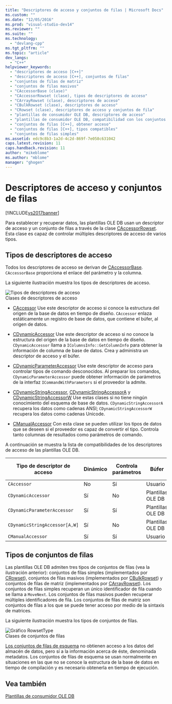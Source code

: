 ```yaml
---
title: "Descriptores de acceso y conjuntos de filas | Microsoft Docs"
ms.custom: ""
ms.date: "12/05/2016"
ms.prod: "visual-studio-dev14"
ms.reviewer: ""
ms.suite: ""
ms.technology: 
  - "devlang-cpp"
ms.tgt_pltfrm: ""
ms.topic: "article"
dev_langs: 
  - "C++"
helpviewer_keywords: 
  - "descriptores de acceso [C++]"
  - "descriptores de acceso [C++], conjuntos de filas"
  - "conjuntos de filas de matriz"
  - "conjuntos de filas masivos"
  - "CAccessorBase (clase)"
  - "CAccessorRowset (clase), tipos de descriptores de acceso"
  - "CArrayRowset (clase), descriptores de acceso"
  - "CBulkRowset (clase), descriptores de acceso"
  - "CRowset (clase), descriptores de acceso y conjuntos de fila"
  - "plantillas de consumidor OLE DB, descriptores de acceso"
  - "plantillas de consumidor OLE DB, compatibilidad con los conjuntos de filas"
  - "conjuntos de filas [C++], obtener acceso"
  - "conjuntos de filas [C++], tipos compatibles"
  - "conjuntos de filas simples"
ms.assetid: edc9c8b3-1a2d-4c2d-869f-7e058c631042
caps.latest.revision: 11
caps.handback.revision: 11
author: "mikeblome"
ms.author: "mblome"
manager: "ghogen"
---
```

# Descriptores de acceso y conjuntos de filas
[!INCLUDE[vs2017banner](../../assembler/inline/includes/vs2017banner.md)]

Para establecer y recuperar datos, las plantillas OLE DB usan un descriptor de acceso y un conjunto de filas a través de la clase [CAccessorRowset](../../data/oledb/caccessorrowset-class.md).  Esta clase es capaz de controlar múltiples descriptores de acceso de varios tipos.  
  
## Tipos de descriptores de acceso  
 Todos los descriptores de acceso se derivan de [CAccessorBase](../../data/oledb/caccessorbase-class.md).  `CAccessorBase` proporciona el enlace del parámetro y la columna.  
  
 La siguiente ilustración muestra los tipos de descriptores de acceso.  
  
 ![Tipos de descriptores de acceso](../../data/oledb/media/vcaccessortypes.png "vcAccessorTypes")  
Clases de descriptores de acceso  
  
-   [CAccessor](../../data/oledb/caccessor-class.md) Use este descriptor de acceso si conoce la estructura del origen de la base de datos en tiempo de diseño.  `CAccessor` enlaza estáticamente un registro de base de datos, que contiene el búfer, al origen de datos.  
  
-   [CDynamicAccessor](../../data/oledb/cdynamicaccessor-class.md) Use este descriptor de acceso si no conoce la estructura del origen de la base de datos en tiempo de diseño.  `CDynamicAccessor` llama a `IColumnsInfo::GetColumnInfo` para obtener la información de columna de base de datos.  Crea y administra un descriptor de acceso y el búfer.  
  
-   [CDynamicParameterAccessor](../../data/oledb/cdynamicparameteraccessor-class.md) Use este descriptor de acceso para controlar tipos de comando desconocidos.  Al preparar los comandos, `CDynamicParameterAccessor` puede obtener información de parámetros de la interfaz `ICommandWithParameters` si el proveedor la admite.  
  
-   [CDynamicStringAccessor](../../data/oledb/cdynamicstringaccessor-class.md), [CDynamicStringAccessorA](../../data/oledb/cdynamicstringaccessora-class.md) y [CDynamicStringAccessorW](../../data/oledb/cdynamicstringaccessorw-class.md) Use estas clases si no tiene ningún conocimiento del esquema de base de datos.  `CDynamicStringAccessorA` recupera los datos como cadenas ANSI; `CDynamicStringAccessorW` recupera los datos como cadenas Unicode.  
  
-   [CManualAccessor](../../data/oledb/cmanualaccessor-class.md) Con esta clase se pueden utilizar los tipos de datos que se deseen si el proveedor es capaz de convertir el tipo.  Controla tanto columnas de resultados como parámetros de comando.  
  
 A continuación se muestra la lista de compatibilidades de los descriptores de acceso de las plantillas OLE DB.  
  
|Tipo de descriptor de acceso|Dinámico|Controla parámetros|Búfer|Múltiples descriptores de acceso|  
|----------------------------------|--------------|-------------------------|-----------|--------------------------------------|  
|`CAccessor`|No|Sí|Usuario|Sí|  
|`CDynamicAccessor`|Sí|No|Plantillas OLE DB|No|  
|`CDynamicParameterAccessor`|Sí|Sí|Plantillas OLE DB|No|  
|`CDynamicStringAccessor[A,W]`|Sí|No|Plantillas OLE DB|No|  
|`CManualAccessor`|Sí|Sí|Usuario|Sí|  
  
## Tipos de conjuntos de filas  
 Las plantillas OLE DB admiten tres tipos de conjuntos de filas \(vea la ilustración anterior\): conjuntos de filas simples \(implementados por [CRowset](../../data/oledb/crowset-class.md)\), conjuntos de filas masivos \(implementados por [CBulkRowset](../../data/oledb/cbulkrowset-class.md)\) y conjuntos de filas de matriz \(implementados por [CArrayRowset](../../data/oledb/carrayrowset-class.md)\).  Los conjuntos de filas simples recuperan un único identificador de fila cuando se llama a `MoveNext`.  Los conjuntos de filas masivos pueden recuperar múltiples identificadores de fila.  Los conjuntos de filas de matriz son conjuntos de filas a los que se puede tener acceso por medio de la sintaxis de matrices.  
  
 La siguiente ilustración muestra los tipos de conjuntos de filas.  
  
 ![Gráfico RowsetType](../../data/oledb/media/vcrowsettypes.png "vcRowsetTypes")  
Clases de conjuntos de filas  
  
 [Los conjuntos de filas de esquema](../../data/oledb/obtaining-metadata-with-schema-rowsets.md) no obtienen acceso a los datos del almacén de datos, pero sí a la información acerca de éste, denominada metadatos.  Los conjuntos de filas de esquema se usan normalmente en situaciones en las que no se conoce la estructura de la base de datos en tiempo de compilación y es necesario obtenerla en tiempo de ejecución.  
  
## Vea también  
 [Plantillas de consumidor OLE DB](../../data/oledb/ole-db-consumer-templates-cpp.md)